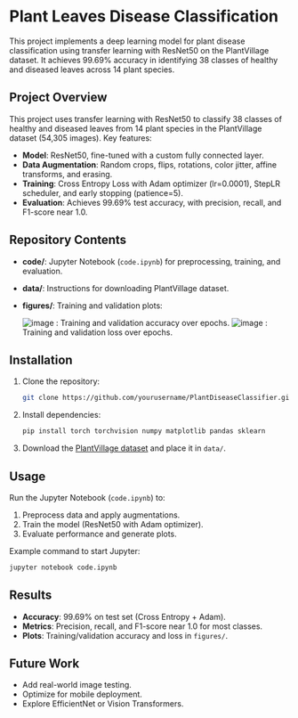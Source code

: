 # Plant Leaves Disease Classification

This project implements a deep learning model for plant disease classification using transfer learning with ResNet50 on the PlantVillage dataset. It achieves 99.69% accuracy in identifying 38 classes of healthy and diseased leaves across 14 plant species.

## Project Overview

This project uses transfer learning with ResNet50 to classify 38 classes of healthy and diseased leaves from 14 plant species in the PlantVillage dataset (54,305 images). Key features:
- **Model**: ResNet50, fine-tuned with a custom fully connected layer.
- **Data Augmentation**: Random crops, flips, rotations, color jitter, affine transforms, and erasing.
- **Training**: Cross Entropy Loss with Adam optimizer (lr=0.0001), StepLR scheduler, and early stopping (patience=5).
- **Evaluation**: Achieves 99.69% test accuracy, with precision, recall, and F1-score near 1.0.

## Repository Contents

- **code/**: Jupyter Notebook (`code.ipynb`) for preprocessing, training, and evaluation.
- **data/**: Instructions for downloading PlantVillage dataset.
- **figures/**: Training and validation plots:

   ![image](https://github.com/user-attachments/assets/ae5d0a97-ecc9-41bb-bfe6-c7c98e1b30ac)
  : Training and validation accuracy over epochs.
  ![image](https://github.com/user-attachments/assets/1f0b7c91-9fd8-45f1-8a33-f89c942709d2)
  : Training and validation loss over epochs.

## Installation

1. Clone the repository:
   ```bash
   git clone https://github.com/yourusername/PlantDiseaseClassifier.git
   ```
2. Install dependencies:
   ```bash
   pip install torch torchvision numpy matplotlib pandas sklearn
   ```
3. Download the [PlantVillage dataset](https://www.kaggle.com/datasets/abdallahalidev/plantvillage-dataset?select=color) and place it in `data/`.

## Usage

Run the Jupyter Notebook (`code.ipynb`) to:
1. Preprocess data and apply augmentations.
2. Train the model (ResNet50 with Adam optimizer).
3. Evaluate performance and generate plots.

Example command to start Jupyter:
```bash
jupyter notebook code.ipynb
```

## Results

- **Accuracy**: 99.69% on test set (Cross Entropy + Adam).
- **Metrics**: Precision, recall, and F1-score near 1.0 for most classes.
- **Plots**: Training/validation accuracy and loss in `figures/`.

## Future Work

- Add real-world image testing.
- Optimize for mobile deployment.
- Explore EfficientNet or Vision Transformers.





